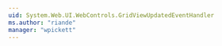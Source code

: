 ```yaml
---
uid: System.Web.UI.WebControls.GridViewUpdatedEventHandler
ms.author: "riande"
manager: "wpickett"
---
```

